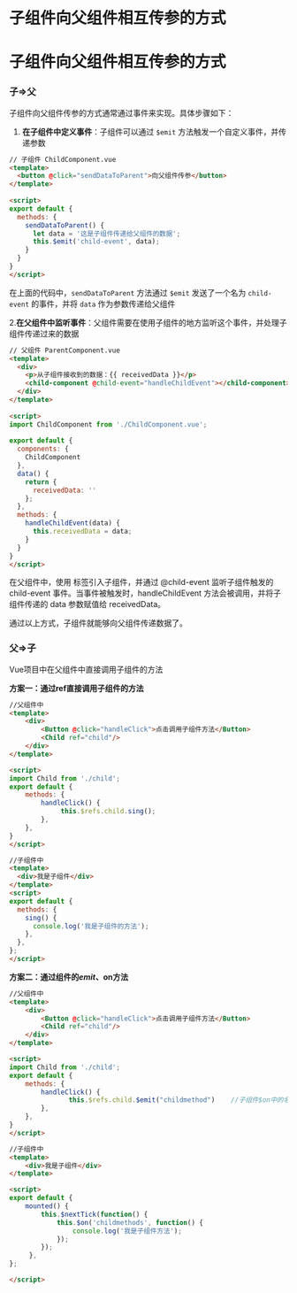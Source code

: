 # 子组件向父组件相互传参的方式




# 子组件向父组件相互传参的方式

### 子=>父

子组件向父组件传参的方式通常通过事件来实现。具体步骤如下：

1. **在子组件中定义事件**：子组件可以通过 `$emit` 方法触发一个自定义事件，并传递参数

```html
// 子组件 ChildComponent.vue
<template>
  <button @click="sendDataToParent">向父组件传参</button>
</template>
 
<script>
export default {
  methods: {
    sendDataToParent() {
      let data = '这是子组件传递给父组件的数据';
      this.$emit('child-event', data);
    }
  }
}
</script>
```

在上面的代码中，`sendDataToParent` 方法通过 `$emit` 发送了一个名为 `child-event` 的事件，并将 `data` 作为参数传递给父组件

2.**在父组件中监听事件**：父组件需要在使用子组件的地方监听这个事件，并处理子组件传递过来的数据

```html
// 父组件 ParentComponent.vue
<template>
  <div>
    <p>从子组件接收到的数据：{{ receivedData }}</p>
    <child-component @child-event="handleChildEvent"></child-component>
  </div>
</template>
 
<script>
import ChildComponent from './ChildComponent.vue';
 
export default {
  components: {
    ChildComponent
  },
  data() {
    return {
      receivedData: ''
    };
  },
  methods: {
    handleChildEvent(data) {
      this.receivedData = data;
    }
  }
}
</script>
```

在父组件中，使用 <child-component> 标签引入子组件，并通过 @child-event 监听子组件触发的 child-event 事件。当事件被触发时，handleChildEvent 方法会被调用，并将子组件传递的 data 参数赋值给 receivedData。

通过以上方式，子组件就能够向父组件传递数据了。

### 父=>子

Vue项目中在父组件中直接调用子组件的方法

**方案一：通过ref直接调用子组件的方法**

```html
//父组件中
<template>
    <div>
        <Button @click="handleClick">点击调用子组件方法</Button>
        <Child ref="child"/>
    </div>
</template>   

<script>
import Child from './child';
export default {
    methods: {
        handleClick() {
             this.$refs.child.sing();
        },
    },
}
</script>

//子组件中
<template>
  <div>我是子组件</div>
</template>
<script>
export default {
  methods: {
    sing() {
      console.log('我是子组件的方法');
    },
  },
};
</script>
```

**方案二：通过组件的$emit、$on方法**

```html
//父组件中
<template>
    <div>
        <Button @click="handleClick">点击调用子组件方法</Button>
        <Child ref="child"/>
    </div>
</template>   

<script>
import Child from './child';
export default {
    methods: {
        handleClick() {
               this.$refs.child.$emit("childmethod")    //子组件$on中的名字
        },
    },
}
</script>

//子组件中
<template>
    <div>我是子组件</div>
</template>

<script>
export default {
    mounted() {
        this.$nextTick(function() {
            this.$on('childmethods', function() {
                console.log('我是子组件方法');
            });
        });
     },
};

</script>
```


